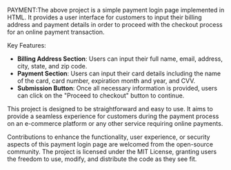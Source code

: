 PAYMENT:The above project is a simple payment login page implemented in HTML. It provides a user interface for customers to input their billing address and payment details in order to proceed with the checkout process for an online payment transaction.

Key Features:
- **Billing Address Section**: Users can input their full name, email, address, city, state, and zip code.
- **Payment Section**: Users can input their card details including the name of the card, card number, expiration month and year, and CVV.
- **Submission Button**: Once all necessary information is provided, users can click on the "Proceed to checkout" button to continue.

This project is designed to be straightforward and easy to use. It aims to provide a seamless experience for customers during the payment process on an e-commerce platform or any other service requiring online payments.

Contributions to enhance the functionality, user experience, or security aspects of this payment login page are welcomed from the open-source community. The project is licensed under the MIT License, granting users the freedom to use, modify, and distribute the code as they see fit.
